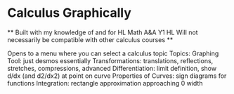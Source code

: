 # Calculus Graphically

**
Built with my knowledge of  and for HL Math A&A Y1 HL
Will not necessarily be compatible with other calculus courses
**

Opens to a menu where you can select a calculus topic
    Topics:
        Graphing Tool: just desmos essentially
        Transformations: translations, reflections, stretches, compressions, advanced
        Differentiation: limit definition, show d/dx (and d2/dx2) at point on curve
        Properties of Curves: sign diagrams for functions
        Integration: rectangle approximation approaching 0 width